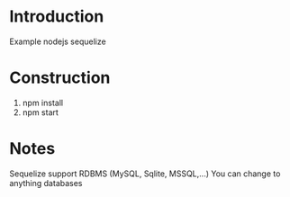 # Introduction 
Example nodejs sequelize

# Construction
1. npm install
2. npm start

# Notes
Sequelize support RDBMS (MySQL, Sqlite, MSSQL,...)
You can change to anything databases